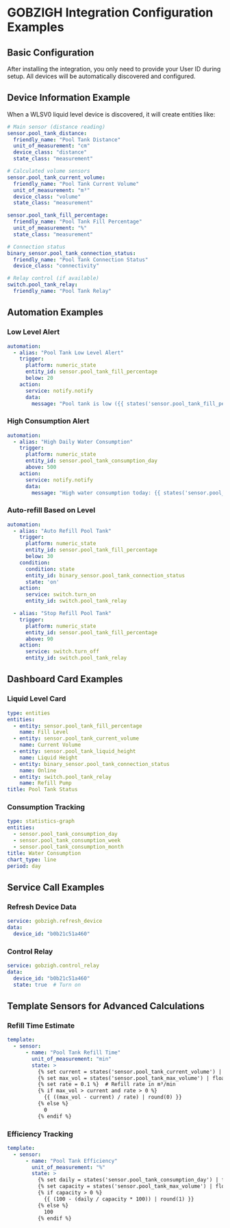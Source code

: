 # GOBZIGH Integration Configuration Examples

## Basic Configuration
After installing the integration, you only need to provide your User ID during setup. All devices will be automatically discovered and configured.

## Device Information Example
When a WLSV0 liquid level device is discovered, it will create entities like:

```yaml
# Main sensor (distance reading)
sensor.pool_tank_distance:
  friendly_name: "Pool Tank Distance"
  unit_of_measurement: "cm"
  device_class: "distance"
  state_class: "measurement"

# Calculated volume sensors
sensor.pool_tank_current_volume:
  friendly_name: "Pool Tank Current Volume"
  unit_of_measurement: "m³"
  device_class: "volume"
  state_class: "measurement"

sensor.pool_tank_fill_percentage:
  friendly_name: "Pool Tank Fill Percentage"
  unit_of_measurement: "%"
  state_class: "measurement"

# Connection status
binary_sensor.pool_tank_connection_status:
  friendly_name: "Pool Tank Connection Status"
  device_class: "connectivity"

# Relay control (if available)
switch.pool_tank_relay:
  friendly_name: "Pool Tank Relay"
```

## Automation Examples

### Low Level Alert
```yaml
automation:
  - alias: "Pool Tank Low Level Alert"
    trigger:
      platform: numeric_state
      entity_id: sensor.pool_tank_fill_percentage
      below: 20
    action:
      service: notify.notify
      data:
        message: "Pool tank is low ({{ states('sensor.pool_tank_fill_percentage') }}%)"
```

### High Consumption Alert
```yaml
automation:
  - alias: "High Daily Water Consumption"
    trigger:
      platform: numeric_state
      entity_id: sensor.pool_tank_consumption_day
      above: 500
    action:
      service: notify.notify
      data:
        message: "High water consumption today: {{ states('sensor.pool_tank_consumption_day') }}L"
```

### Auto-refill Based on Level
```yaml
automation:
  - alias: "Auto Refill Pool Tank"
    trigger:
      platform: numeric_state
      entity_id: sensor.pool_tank_fill_percentage
      below: 30
    condition:
      condition: state
      entity_id: binary_sensor.pool_tank_connection_status
      state: 'on'
    action:
      service: switch.turn_on
      entity_id: switch.pool_tank_relay

  - alias: "Stop Refill Pool Tank"
    trigger:
      platform: numeric_state
      entity_id: sensor.pool_tank_fill_percentage
      above: 90
    action:
      service: switch.turn_off
      entity_id: switch.pool_tank_relay
```

## Dashboard Card Examples

### Liquid Level Card
```yaml
type: entities
entities:
  - entity: sensor.pool_tank_fill_percentage
    name: Fill Level
  - entity: sensor.pool_tank_current_volume
    name: Current Volume
  - entity: sensor.pool_tank_liquid_height
    name: Liquid Height
  - entity: binary_sensor.pool_tank_connection_status
    name: Online
  - entity: switch.pool_tank_relay
    name: Refill Pump
title: Pool Tank Status
```

### Consumption Tracking
```yaml
type: statistics-graph
entities:
  - sensor.pool_tank_consumption_day
  - sensor.pool_tank_consumption_week
  - sensor.pool_tank_consumption_month
title: Water Consumption
chart_type: line
period: day
```

## Service Call Examples

### Refresh Device Data
```yaml
service: gobzigh.refresh_device
data:
  device_id: "b0b21c51a460"
```

### Control Relay
```yaml
service: gobzigh.control_relay
data:
  device_id: "b0b21c51a460"
  state: true  # Turn on
```

## Template Sensors for Advanced Calculations

### Refill Time Estimate
```yaml
template:
  - sensor:
      - name: "Pool Tank Refill Time"
        unit_of_measurement: "min"
        state: >
          {% set current = states('sensor.pool_tank_current_volume') | float %}
          {% set max_vol = states('sensor.pool_tank_max_volume') | float %}
          {% set rate = 0.1 %}  # Refill rate in m³/min
          {% if max_vol > current and rate > 0 %}
            {{ ((max_vol - current) / rate) | round(0) }}
          {% else %}
            0
          {% endif %}
```

### Efficiency Tracking
```yaml
template:
  - sensor:
      - name: "Pool Tank Efficiency"
        unit_of_measurement: "%"
        state: >
          {% set daily = states('sensor.pool_tank_consumption_day') | float %}
          {% set capacity = states('sensor.pool_tank_max_volume') | float * 1000 %}  # Convert to liters
          {% if capacity > 0 %}
            {{ (100 - (daily / capacity * 100)) | round(1) }}
          {% else %}
            100
          {% endif %}
```
